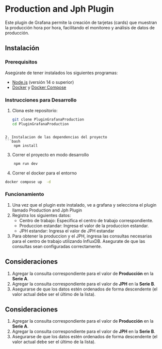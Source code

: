 # Production and Jph Plugin

Este plugin de Grafana permite la creación de tarjetas (cards) que muestran la producción hora por hora, facilitando el monitoreo y análisis de datos de producción.

## Instalación

### Prerequisitos

Asegúrate de tener instalados los siguientes programas:

- [Node.js](https://nodejs.org/) (versión 14 o superior)
- [Docker](https://www.docker.com/) y [Docker Compose](https://docs.docker.com/compose/)

### Instrucciones para Desarrollo

1. Clona este repositorio:
   ```bash
   git clone PluginGrafanaProduction
   cd PluginGrafanaProduction
  ```

2. Instalacion de las dependencias del proyecto
  ```bash
      npm install 
   ```

3. Correr el proyecto en modo desarrollo 
```bash
    npm run dev  
 ```

4. Correr el docker para el entorno
``` bash
docker compose up  -d
```


### Funcionamiento

1. Una vez que el plugin este instalado, ve a grafana y selecciona el plugin llamado Production and Jph Plugin
2. Registra los siguientes datos: 
    - Centro de trabajo: Especifica el centro de trabajo correspondiente.
    - Produccion estandar: Ingresa el valor de la produccion estandar.
    - JPH estandar: Ingresa el valor de JPH estandar 
3. Para obtener la produccion y el JPH, ingresa las consultas necesarias para el centro de trabajo utilizando InfluxDB. Asegurate de que las consultas sean configuradas correctamente.



## Consideraciones

1. Agregar la consulta correspondiente para el valor de **Producción** en la **Serie A**.
2. Agregar la consulta correspondiente para el valor de **JPH** en la **Serie B**.
3. Asegurarse de que los datos estén ordenados de forma descendente (el valor actual debe ser el último de la lista).



## Consideraciones

1. Agregar la consulta correspondiente para el valor de **Producción** en la **Serie A**.
2. Agregar la consulta correspondiente para el valor de **JPH** en la **Serie B**.
3. Asegurarse de que los datos estén ordenados de forma descendente (el valor actual debe ser el último de la lista).
